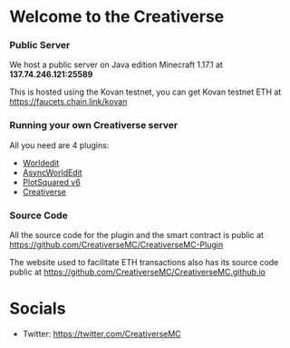# Welcome to the Creativerse

### Public Server
We host a public server on Java edition Minecraft 1.17.1 at **137.74.246.121:25589**

This is hosted using the Kovan testnet, you can get Kovan testnet ETH at https://faucets.chain.link/kovan

### Running your own Creativerse server
All you need are 4 plugins:
- [Worldedit](https://dev.bukkit.org/projects/worldedit)
- [AsyncWorldEdit](https://www.spigotmc.org/resources/asyncworldedit.327/)
- [PlotSquared v6](https://www.spigotmc.org/resources/plotsquared-v6.77506/)
- [Creativerse](https://github.com/CreativerseMC/CreativerseMC-Plugin/releases)

### Source Code
All the source code for the plugin and the smart contract is public at https://github.com/CreativerseMC/CreativerseMC-Plugin

The website used to facilitate ETH transactions also has its source code public at https://github.com/CreativerseMC/CreativerseMC.github.io

# Socials
- Twitter: https://twitter.com/CreativerseMC
